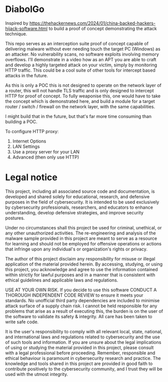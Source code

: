 # DiabolGo

Inspired by https://thehackernews.com/2024/01/china-backed-hackers-hijack-software.html to build a proof of concept demonstrating the attack technique.

This repo serves as an interception suite proof of concept capable of delivering malware without ever needing touch the target PC (Windows) as an attacker. No vulnerability scans, no software exploits involving memory overflows. I'll demonstrate in a video how as an APT you are able to craft and develop a highly targeted attack on your victim, simply by monitoring HTTP traffic. This could be a cool suite of other tools for intercept based attacks in the future.

As this is only a POC this is not designed to operate on the network layer of a router, this will not handle TLS traffic and is only designed to intercept HTTP for proof of concept. To fully weaponise this, one would have to take the concept which is demonstrated here, and build a module for a target router / switch / firewall on the network layer, with the same capabilities. 

I might build that in the future, but that's far more time consuming than building a POC.

To configure HTTP proxy:

1) Internet Options
2) LAN Settings
3) Use a proxy server for your LAN 
4) Advanced (then only use HTTP)

# Legal notice

This project, including all associated source code and documentation, is developed and shared solely for educational, research, and defensive purposes in the field of cybersecurity. It is intended to be used exclusively by cybersecurity professionals, researchers, and educators to enhance understanding, develop defensive strategies, and improve security postures.

Under no circumstances shall this project be used for criminal, unethical, or any other unauthorized activities. The re-engineering and analysis of the malware sample provided in this project are meant to serve as a resource for learning and should not be employed for offensive operations or actions that infringe upon any individual's or organization's rights or privacy.

The author of this project disclaim any responsibility for misuse or illegal application of the material provided herein. By accessing, studying, or using this project, you acknowledge and agree to use the information contained within strictly for lawful purposes and in a manner that is consistent with ethical guidelines and applicable laws and regulations.

USE AT YOUR OWN RISK. If you decide to use this software CONDUCT A THOROUGH INDEPENDENT CODE REVIEW to ensure it meets your standards. No unofficial third party dependencies are included to minimise attack surface of a supply chain risk. I cannot be held responsible for any problems that arise as a result of executing this, the burden is on the user of the software to validate its safety & integrity. All care has been taken to write safe code.

It is the user's responsibility to comply with all relevant local, state, national, and international laws and regulations related to cybersecurity and the use of such tools and information. If you are unsure about the legal implications of using or studying the material provided in this project, please consult with a legal professional before proceeding. Remember, responsible and ethical behaviour is paramount in cybersecurity research and practice. The knowledge and tools shared in this project are provided in good faith to contribute positively to the cybersecurity community, and I trust they will be used with the utmost integrity.